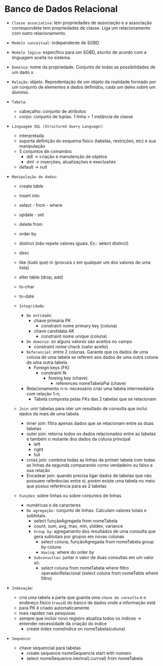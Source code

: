 # Banco de Dados Relacional

- `Classe associativa`: tem propriedades de associação e a associação correspondete tem propriedades de classe. Liga um relacionamento com outro relacionamento.

- `Modelo conceitual`: independente de SGBD
- `Modelo lógico`: específico para um SGBD, escrito de acordo com a linguagem aceita no sistema.

- `Domínio`: nome da propriedade. Conjunto de todas as possibilidades de um dado x.
- `Relação`: objeto. Repredentação de um objeto da realidade formado por um conjunto de elementos e dados definidos, cada um deles sobre um domínio.

- `Tabela`: 
  - cabeçalho: conjunto de atributos
  - corpo: conjunto de tuplas. 1 linha = 1 instância de classe

- `Linguagem SQL (Structured Query Language)`: 
  - interpretada
  - suporta definição do esquema físico (tabelas, restrições, etc) e sua manipulação
  - 5 conjuntos de comandos
    - ddl -> criação e manutenção de objetos
    - dml -> inserções, atualizações e execlusões
  - default -> null

- `Manipulação de dados`:
  - create table
  - insert into
  - select - from - where
  - update - set 
  - delete from
  - order by
  - distinct (não repete valores iguais. Ex.: select distinct)
  - desc
  - like (tudo que) in (procura x em qualquer um dos valores de uma lista)
  - alter table (drop, add)
  - to-char
  - to-date

  - `Integridade`:
    - `De entidade`: 
      - chave primária PK
        - constraint nome primary key (coluna)
      - chave candidata AK
        - constraint nome unique (coluna)
    - `De domínio`: só alguns valores são aceitos no campo
      - constraint nome check (valor aceito)
    - `Referencial`: entre 2 colunas. Garante que os dados de uma coluna de uma tabela se referem aos dados de uma outra coluna de uma outra tabela. 
      - Foreign keys (FK)
        - constraint fk
          - foreing key (chave)
            - references nomeTabelaPai (chave)
    - Relacionamento n-n: necessário criar uma tabela intermediária com relação 1-n;
      - Tabela composta pelas FKs das 2 tabelas que se relacionam
  
  - `Join`: unir tabelas para oter um resultado de consulta que inclui dados de mais de uma tabela
    - inner join: filtra apenas dados que se relacionam entre as duas tabelas
    - outer join: retorna todos os dados relacionados entre as tabelas e também o restante dos dados da coluna principal
      - left
      - right
      - full
    - cross join: combina todas as linhas da primeir tabela com todas as linhas da segunda comparando como verdadeiro ou falso a sua relação
    - Encadear join: quando precisa ligar dados de tabelas que não possuem referências entre si, porém existe uma tabela no meio que possui referência para as 2 tabelas

  - `Funções`: sobre linhas ou sobre conjuntos de linhas
    - numéricas e de caracteres
    - `De agregação:` conjunto de linhas. Calculam valores totais e subtotais.
      - select funçãoAgregada from nomeTabela
      - count, sum, avg, max, min, stddev, variance
      - `Group by`: agregamento dos resultados de uma consulta que gera subtotais por grupos em novas colunas
        - select coluna, funçãoAgregada from nomeTabela group by coluna
        - `Having`: where do order by
      - `Subconsultas`: juntar o valor de duas consultas em um valor só.
        - select coluna from nomeTabela where filtro operadorRelacional (select coluna from nomeTable where filtro)
  
- `Indexação`:
  - cria uma tabela a parte que guarda uma `chave de consulta` e o endereço físico (`rowid`) do banco de dados onde a informação está
  - para PK é criado automaticamente
  - mais rapidez nas pesquisas
  - sempre que incluir novo registro atualiza todos os índices -> entender necessidade da criação do índice
    - create index nomeIndice on nomeTabela(coluna)
- `Sequence`:
  - chave sequencial para tabelas
    - create sequence nomeSequencia start with numero
    - select nomeSequence.nextval(.currval) from nomeTabela
